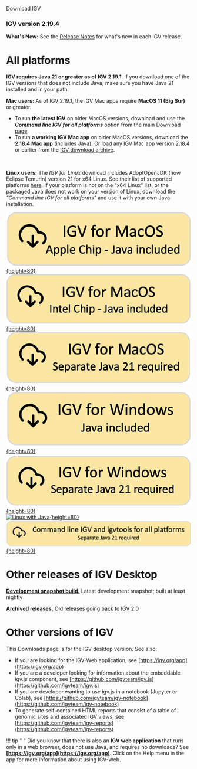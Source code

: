 <!---
The page title should not go in the menu
-->
<script src="../js/ua-parser.min.js"></script>
<script>
document.addEventListener("DOMContentLoaded", function os() {
    const parser = new UAParser()
    const osName = parser.getOS().name
    const cpu = parser.getCPU()

    let href = null
    let imgAlt = null
    let imgSrc = null

    if (osName.indexOf('Mac OS') !== -1) {
        // This is mac.
        // Note the following values did NOT identify M1 macs:
        //  * parser.getResult().cpu.architecture
        //  * window.navigator.platform
        //  * window.navigator.userAgent
        // Thus, the ugliness that follows:
        const w = document.createElement("canvas").getContext("webgl")
        const d = w.getExtension('WEBGL_debug_renderer_info')
        const g = d && w.getParameter(d.UNMASKED_RENDERER_WEBGL) || ""
        if (g.match(/Apple/)) {
            console.log("Apple Silicon")
            href = 'https://data.broadinstitute.org/igv/projects/downloads/2.19/IGV_MacApp_2.19.4_WithJava.zip'
            imgAlt = 'MacApp Apple with java'
            imgSrc = '../img/DownloadYMacWithJavaApple.png'
        } else {
            console.log("Apple Intel")
            href = "https://data.broadinstitute.org/igv/projects/downloads/2.19/IGV_MacAppIntel_2.19.4_WithJava.zip"
            imgAlt = "MacApp Intel with java"
            imgSrc = "../img/DownloadYMacWithJavaIntel.png"
        }
    } else if (osName.indexOf('Windows') !== -1 || cpu === 'amd64') {
        console.log("Windows")
        href = "https://data.broadinstitute.org/igv/projects/downloads/2.19/IGV_Win_2.19.4-WithJava-installer.exe"
        imgAlt = "Windows snapshot with java"
        imgSrc = "../img/DownloadYWindowsWithJava.png"
    } else if (osName.indexOf('Linux') !== -1 || osName.indexOf('Ubuntu') !== -1) {
        console.log("Linux")
        href = "https://data.broadinstitute.org/igv/projects/downloads/2.19/IGV_Linux_2.19.4_WithJava.zip"
        imgAlt = "Linux with Java"
        imgSrc = "../img/DownloadYLinuxWithJava.png"
    }

    if(href) {
        const cell = document.getElementById('download_container')
        const anchor = document.createElement("a")
        anchor.href = href
        const element = document.createElement("img")
        element.setAttribute("height", "80")
        element.setAttribute("alt", imgAlt)
        element.setAttribute("src", imgSrc)
        anchor.appendChild(element)
        cell.appendChild(anchor)
    }
    else {
        console.log("Platform not detected")
    }

})
</script>


<p class="page-title"> Download IGV </p>

### IGV version 2.19.4

<div id="download_container"></div>

**What's New:** See the [Release Notes](ReleaseNotes/2.19.x.md) for what's new in each IGV release.


# All platforms

**IGV requires Java 21 or greater as of IGV 2.19.1**. If you download one of the IGV versions that does not include Java, make sure you have Java 21 installed and in your path.

**Mac users:** As of IGV 2.19.1, the IGV Mac apps require **MacOS 11 (Big Sur)** or greater.
 
* To run **the latest IGV** on older MacOS versions, download and use the ***Command line IGV for all platforms*** option from the main [Download page](https://igv.org/doc/desktop/#DownloadPage/). 
* To run **a working IGV Mac app** on older MacOS versions, download the [**2.18.4 Mac app**](https://data.broadinstitute.org/igv/projects/downloads/2.18/IGV_MacApp_2.18.4_WithJava.zip) (includes Java). Or load any IGV Mac app version 2.18.4 or earlier from the [IGV download archive](https://data.broadinstitute.org/igv/projects/downloads/).
<br>

**Linux users:** The *IGV for Linux* download includes AdoptOpenJDK (now Eclipse Temurin) version 21 for x64 Linux. See their list of supported platforms [here](https://adoptium.net/supported-platforms/). If your platform is not on the "x64 Linux" list, or the packaged Java does not work on your version of Linux, download the *"Command line IGV for all platforms"* and use it with your own Java installation.
<br> 

[![MacApp Apple with java](img/DownloadYMacWithJavaApple.png){height=80}](https://data.broadinstitute.org/igv/projects/downloads/2.19/IGV_MacApp_2.19.4_WithJava.zip)
[![MacApp Intel with java](img/DownloadYMacWithJavaIntel.png){height=80}](https://data.broadinstitute.org/igv/projects/downloads/2.19/IGV_MacAppIntel_2.19.4_WithJava.zip)
[![MacApp no java](img/DownloadYMacNeedsJava21.png){height=80}](https://data.broadinstitute.org/igv/projects/downloads/2.19/IGV_MacApp_2.19.4.zip)
<br>
[![Windows snapshot with java](img/DownloadYWindowsWithJava.png){height=80}](https://data.broadinstitute.org/igv/projects/downloads/2.19/IGV_Win_2.19.4-WithJava-installer.exe)
[![Windows no java](img/DownloadYWindowsNoJava21.png){height=80}](https://data.broadinstitute.org/igv/projects/downloads/2.19/IGV_Win_2.19.4-installer.exe)
<br>
[![Linux with Java](img/DownloadYLinuxWithJava.png){height=80}](https://data.broadinstitute.org/igv/projects/downloads/2.19/IGV_Linux_2.19.4_WithJava.zip)
<br>
[![Command line no java](img/DownloadYCommandLineNoJava21.png){height=80}](https://data.broadinstitute.org/igv/projects/downloads/2.19/IGV_2.19.4.zip)

# Other releases of IGV Desktop

**[Development snapshot build.](DownloadSnapshot.md)** Latest development snapshot; built at least nightly

**[Archived releases.](https://data.broadinstitute.org/igv/projects/downloads/)** Old releases going back to IGV 2.0

# Other versions of IGV

This Downloads page is for the IGV desktop version. See also:

- If you are looking for the IGV-Web application, see [https://igv.org/app](https://igv.org/app)
- If you are a developer looking for information about the embeddable igv.js component,
  see [https://github.com/igvteam/igv.js](https://github.com/igvteam/igv.js)
- If you are developer wanting to use igv.js in a notebook (Jupyter or Colab),
  see [https://github.com/igvteam/igv-notebook](https://github.com/igvteam/igv-notebook)
- To generate self-contained HTML reports that consist of a table of genomic sites and associated IGV views,
  see [https://github.com/igvteam/igv-reports](https://github.com/igvteam/igv-reports)


!!! tip " "
    Did you know that there is also an **IGV web application** that runs only in a web browser, does not use Java, and requires no downloads? See **[https://igv.org/app](https://igv.org/app)**. Click on the Help menu in the app for more information about using IGV-Web.


